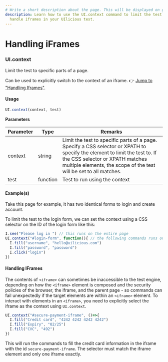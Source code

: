 ```yaml
---
# Write a short description about the page. This will be displayed on google search results.
description: Learn how to use the UI.context command to limit the test to specific parts of a page and
  handle iframes in your UIlicious test.
---
```



# Handling iFrames

### UI.context <a href="#uicontext" id="uicontext"></a>

Limit the test to specific parts of a page.

Can be used to explicitly switch to the context of an iframe. 👉 [Jump to "Handling Iframes"](https://docs.uilicious.com/scripting/ui\_context.html#handling-iframes).

#### Usage <a href="#usage" id="usage"></a>

```javascript
UI.context(context, test)
```

**Parameters**

| Parameter | Type     | Remarks                                                                                                                                                                                                                            |
| --------- | -------- | ---------------------------------------------------------------------------------------------------------------------------------------------------------------------------------------------------------------------------------- |
| context   | string   | Limit the test to specific parts of a page. Specify a CSS selector or XPATH to specify the element to limit the test to. If the CSS selector or XPATH matches multiple elements, the scope of the test will be set to all matches. |
| test      | function | Test to run using the context                                                                                                                                                                                                      |

#### Example(s) <a href="#examples" id="examples"></a>

Take this page for example, it has two identical forms to login and create account.

To limit the test to the login form, we can set the context using a CSS selector on the ID of the login form like this:

```javascript
I.see("Please log in ") // this runs on the entire page
UI.context("#login-form", function(){ // the following commands runs on the login form on
  I.fill("username", "hello@uilicious.com")
  I.fill("password", "password")
  I.click("login")
})
```

#### Handling IFrames <a href="#handling-iframes" id="handling-iframes"></a>

The contents of `<iframe>` can sometimes be inaccessible to the test engine, depending on how the `<iframe>` element is composed and the security policies of the browser, the iframe, and the parent page - so commands can fail unexpectedly if the target elements are within an `<iframe>` element. To interact with elements in an `<iframe>`, you need to explicitly select the iframe as the context using `UI.context`.

```javascript
UI.context("#secure-payment-iframe", ()=>{ 
  I.fill("Credit card", "4242 4242 4242 4242")
  I.fill("Expiry", "02/25")
  I.fill("CVC", "492")
})
```

This will run the commands to fill the credit card information in the iframe with the id `secure-payment-iframe`. The selector must match the iframe element and only one iframe exactly.
